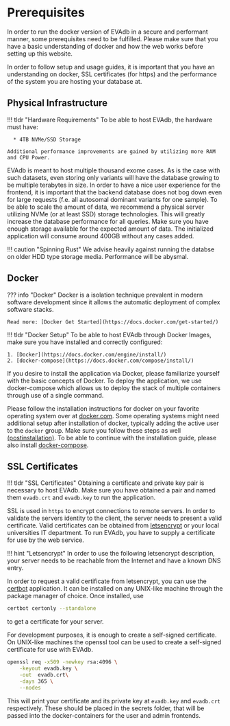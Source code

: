 # Prerequisites

In order to run the docker version of EVAdb in a secure and performant manner,
some prerequisites need to be fulfilled. Please make sure that you have a basic
understanding of docker and how the web works before setting up this website.

In order to follow setup and usage guides, it is important that you have an
understanding on docker, SSL certificates (for https) and the performance of
the system you are hosting your database at.

## Physical Infrastructure

!!! tldr "Hardware Requirements"
    To be able to host EVAdb, the hardware must have:

      * 4TB NVMe/SSD Storage

    Additional performance improvements are gained by utilizing more RAM
    and CPU Power.

EVAdb is meant to host multiple thousand exome cases. As is the case with such
datasets, even storing only variants will have the database growing to be
multiple terabytes in size. In order to have a nice user experience for the
frontend, it is important that the backend database does not bog down even for
large requests (f.e. all autosomal dominant variants for one sample). To be
able to scale the amount of data, we recommend a physical server utilizing
NVMe (or at least SSD) storage technologies. This will greatly increase the
database performance for all queries. Make sure you have enough storage
available for the expected amount of data. The initialized application will
consume around 400GB without any cases added.

!!! caution "Spinning Rust"
    We advise heavily against running the databse on older HDD type
    storage media. Performance will be abysmal.

## Docker

??? info "Docker"
    Docker is a isolation technique prevalent in modern software development
    since it allows the automatic deployment of complex software stacks.

    Read more: [Docker Get Started](https://docs.docker.com/get-started/)

!!! tldr "Docker Setup"
    To be able to host EVAdb through Docker Images, make sure you have
    installed and correctly configured:

    1. [Docker](https://docs.docker.com/engine/install/)
    2. [docker-compose](https://docs.docker.com/compose/install/)

If you desire to install the application via Docker, please familiarize
yourself with the basic concepts of Docker. To deploy the application, we use
docker-compose which allows us to deploy the stack of multiple containers
through use of a single command.

Please follow the installation instructions for docker on your favorite
operating system over at [docker.com](https://docs.docker.com/engine/install/).
Some operating systems might need additional setup after installation of
docker, typically adding the active user to the `docker` group. Make sure
you follow these steps as well [(postinstallation)](https://docs.docker.com/engine/install/linux-postinstall/).
To be able to continue with the installation guide, please also install
[docker-compose](https://docs.docker.com/compose/install/).

## SSL Certificates

!!! tldr "SSL Certificates"
    Obtaining a certificate and private key pair is necessary to host EVAdb.
    Make sure you have obtained a pair and named them `evadb.crt` and
    `evadb.key` to run the application.

SSL is used in `https` to encrypt connections to remote servers. In order to
validate the servers identity to the client, the server needs to present a
valid certificate. Valid certificates can be obtained from [letsencrypt](https://letsencrypt.org)
or your local universities IT department. To run EVAdb, you have to supply a
certificate for use by the web service.

!!! hint "Letsencrypt"
    In order to use the following letsencrypt description, your server needs
    to be reachable from the Internet and have a known DNS entry.

In order to request a valid certificate from letsencrypt, you can use the [certbot](https://certbot.eff.org)
application. It can be installed on any UNIX-like machine through the package
manager of choice. Once installed, use

``` bash
certbot certonly --standalone
```

to get a certificate for your server.

For development purposes, it is enough to create a self-signed certificate.
On UNIX-like machines the openssl tool can be used to create a self-signed
certificate for use with EVAdb.

``` bash
openssl req -x509 -newkey rsa:4096 \
    -keyout evadb.key \
    -out  evadb.crt\
    -days 365 \
    --nodes
```

This will print your certificate and its private key at `evadb.key` and
`evadb.crt` respectively. These should be placed in the secrets folder, that
will be passed into the docker-containers for the user and admin frontends.
